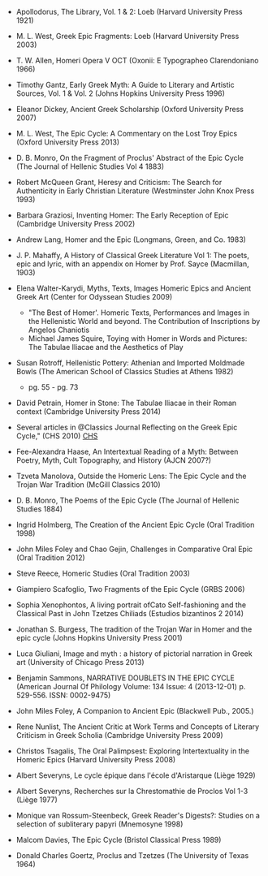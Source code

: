 - Apollodorus, The Library, Vol. 1 & 2: Loeb (Harvard University Press 1921)
- M. L. West, Greek Epic Fragments: Loeb (Harvard University Press 2003)
- T. W. Allen, Homeri Opera V OCT (Oxonii: E Typographeo Clarendoniano 1966)
- Timothy Gantz, Early Greek Myth: A Guide to Literary and Artistic Sources, Vol. 1 & Vol. 2 (Johns Hopkins University Press 1996)
- Eleanor Dickey, Ancient Greek Scholarship (Oxford University Press 2007)
- M. L. West, The Epic Cycle: A Commentary on the Lost Troy Epics (Oxford University Press 2013)

- D. B. Monro, On the Fragment of Proclus' Abstract of the Epic Cycle (The Journal of Hellenic Studies Vol 4 1883)   
- Robert McQueen Grant, Heresy and Criticism: The Search for Authenticity in Early Christian Literature (Westminster John Knox Press 1993) 
- Barbara Graziosi, Inventing Homer: The Early Reception of Epic (Cambridge University Press 2002) 
- Andrew Lang, Homer and the Epic (Longmans, Green, and Co. 1983) 
- J. P. Mahaffy, A History of Classical Greek Literature Vol 1: The poets, epic and lyric, with an appendix on Homer by Prof. Sayce (Macmillan, 1903)
- Elena Walter-Karydi, Myths, Texts, Images Homeric Epics and Ancient Greek Art (Center for Odyssean Studies 2009) 
    - "The Best of Homer'. Homeric Texts, Performances and Images in the Hellenistic World and beyond. The Contribution of Inscriptions by Angelos Chaniotis
    - Michael James Squire, Toying with Homer in Words and Pictures: The Tabulae Iliacae and the Aesthetics of Play
- Susan Rotroff, Hellenistic Pottery: Athenian and Imported Moldmade Bowls (The American School of Classics Studies at Athens 1982)
    - pg. 55 - pg. 73
- David Petrain, Homer in Stone: The Tabulae Iliacae in their Roman context (Cambridge University Press 2014)


- Several articles in @Classics Journal Reflecting on the Greek Epic Cycle," (CHS 2010) [CHS](http://chs.harvard.edu/wa/pageR?tn=ArticleWrapper&bdc=12&mn=3232)
- Fee-Alexandra Haase, An Intertextual Reading of a Myth: Between Poetry, Myth, Cult Topography, and History (AJCN 2007?) 
- Tzveta Manolova, Outside the Homeric Lens: The Epic Cycle and the Trojan War Tradition (McGill Classics 2010) 
- D. B. Monro, The Poems of the Epic Cycle (The Journal of Hellenic Studies 1884) 
- Ingrid Holmberg, The Creation of the Ancient Epic Cycle (Oral Tradition 1998) 
- John Miles Foley and Chao Gejin, Challenges in Comparative Oral Epic (Oral Tradition 2012) 
- Steve Reece, Homeric Studies (Oral Tradition 2003) 
- Giampiero Scafoglio, Two Fragments of the Epic Cycle (GRBS 2006) 
- Sophia Xenophontos, A living portrait ofCato Self-fashioning and the Classical Past in John Tzetzes Chiliads (Estudios bizantinos 2 2014)
- Jonathan S. Burgess, The tradition of the Trojan War in Homer and the epic cycle (Johns Hopkins University Press 2001) 
- Luca Giuliani, Image and myth : a history of pictorial narration in Greek art (University of Chicago Press 2013)
- Benjamin Sammons, NARRATIVE DOUBLETS IN THE EPIC CYCLE (American Journal Of Philology Volume: 134 Issue: 4 (2013-12-01) p. 529-556. ISSN: 0002-9475)
- John Miles Foley, A Companion to Ancient Epic  (Blackwell Pub., 2005.) 
- Rene Nunlist, The Ancient Critic at Work Terms and Concepts of Literary Criticism in Greek Scholia (Cambridge University Press 2009)
- Christos Tsagalis, The Oral Palimpsest: Exploring Intertextuality in the Homeric Epics (Harvard University Press 2008)
- Albert Severyns, Le cycle épique dans l'école d'Aristarque (Liège 1929) 
- Albert Severyns, Recherches sur la Chrestomathie de Proclos Vol 1-3 (Liège 1977)
- Monique van Rossum-Steenbeck, Greek Reader's Digests?: Studies on a selection of subliterary papyri (Mnemosyne 1998)
- Malcom Davies, The Epic Cycle (Bristol Classical Press 1989)
- Donald Charles Goertz, Proclus and Tzetzes (The University of Texas 1964)
